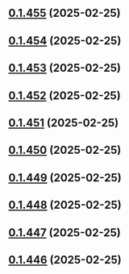 ## [0.1.455](https://github.com/binary-braids/terraform-oracle/compare/v0.1.454...v0.1.455) (2025-02-25)



## [0.1.454](https://github.com/binary-braids/terraform-oracle/compare/v0.1.453...v0.1.454) (2025-02-25)



## [0.1.453](https://github.com/binary-braids/terraform-oracle/compare/v0.1.452...v0.1.453) (2025-02-25)



## [0.1.452](https://github.com/binary-braids/terraform-oracle/compare/v0.1.451...v0.1.452) (2025-02-25)



## [0.1.451](https://github.com/binary-braids/terraform-oracle/compare/v0.1.450...v0.1.451) (2025-02-25)



## [0.1.450](https://github.com/binary-braids/terraform-oracle/compare/v0.1.449...v0.1.450) (2025-02-25)



## [0.1.449](https://github.com/binary-braids/terraform-oracle/compare/v0.1.448...v0.1.449) (2025-02-25)



## [0.1.448](https://github.com/binary-braids/terraform-oracle/compare/v0.1.447...v0.1.448) (2025-02-25)



## [0.1.447](https://github.com/binary-braids/terraform-oracle/compare/v0.1.446...v0.1.447) (2025-02-25)



## [0.1.446](https://github.com/binary-braids/terraform-oracle/compare/v0.1.445...v0.1.446) (2025-02-25)



